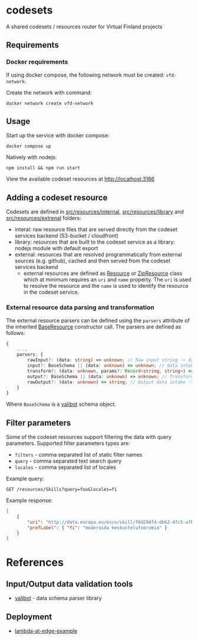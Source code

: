 # codesets

A shared codesets / resources router for Virtual Finland projects

## Requirements

### Docker requirements

If using docker compose, the following network must be created: `vfd-network`.

Create the network with command:

```
docker network create vfd-network
```

## Usage

Start up the service with docker compose:

```
docker compose up
```

Natively with nodejs:

```
npm install && npm run start
```

View the available codeset resources at [http://localhost:3166](http://localhost:3166)

## Adding a codeset resource

Codesets are defined in [src/resources/internal](./src/resources/internal), [src/resources/library](./src/resources/library) and [src/resources/extrenal](./src/resources/external) folders:

-   interal: raw resource files that are served directly from the codeset services backend (S3-bucket / cloudfront)
-   library: resources that are built to the codeset service as a library: nodejs module with default export
-   external: resources that are resolved programmatically from external sources (e.g. github), cached and then served from the codeset services backend
    -   external resources are defined as [Resource](./src/utils/data/models/Resource.ts) or [ZipResource](./src/utils/data/models/ZipResource.ts) class which at minimum requires an `uri` and `name` property. The `uri` is used to resolve the resource and the `name` is used to identify the resource in the codeset service.

### External resource data parsing and transformation

The external resource parsers can be defined using the `parsers` attribute of the inherited [BaseResource](./src/utils/data/models/internal/BaseResource.ts) constructor call. The parsers are defined as follows:

```typescript
{
    ...,
    parsers: {
        rawInput?: (data: string) => unknown; // Raw input string -> data (e.g. JSON.parse)
        input?: BaseSchema || (data: unknown) => unknown; // data intake -> parsed data schema
        transform?: (data: unknown, params?: Record<string, string>) => Promise<unknown>; // Parsed data intake with query params obj -> transformed data
        output?: BaseSchema || (data: unknown) => unknown; // Transformed data intake -> output data schema
        rawOutput?: (data: unknown) => string; // Output data intake -> raw output string (e.g. JSON.stringify)
    }
}

```

Where `BaseSchema` is a [valibot](https://valibot.dev) schema object.

## Filter parameters

Some of the codeset resources support filtering the data with query parameters. Supported filter parameters types are:

-   `filters` - comma separated list of static filter names
-   `query` - comma separated text search query
-   `locales` - comma separated list of locales

Example query:

```
GET /resources/Skills?query=foo&locales=fi
```

Example response:

```json
[
    {
        "uri": "http://data.europa.eu/esco/skill/f6d294f4-db62-4fc5-a7b8-778e5071c112",
        "prefLabel": { "fi": "moderoida keskustelufoorumia" }
    }
]
```

# References

## Input/Output data validation tools

-   [valibot](https://valibot.dev) - data schema parser library

## Deployment

-   [lambda-at-edge-example](https://github.com/simonschoof/lambda-at-edge-example)
